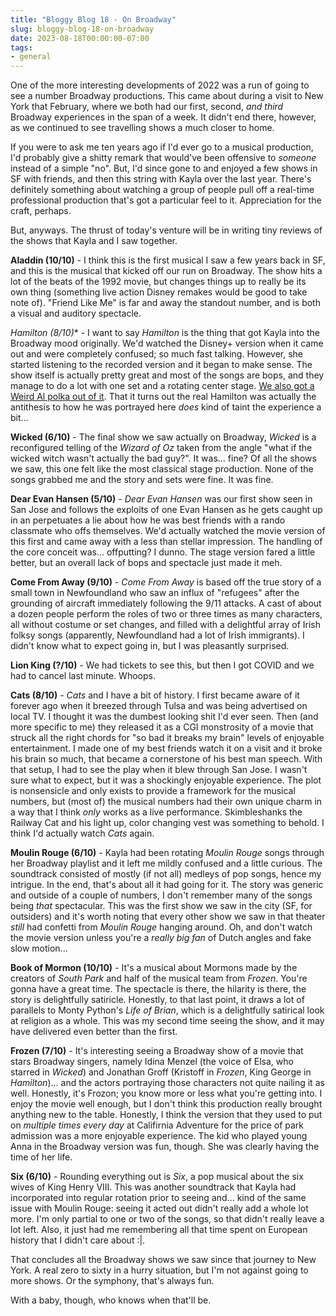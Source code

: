 ```yaml
---
title: "Bloggy Blog 18 - On Broadway"
slug: bloggy-blog-18-on-broadway
date: 2023-08-18T00:00:00-07:00
tags:
- general
---
```

One of the more interesting developments of 2022 was a run of going to see a number Broadway productions. This came about during a visit to New York that February, where we both had our first, second, _and third_ Broadway experiences in the span of a week. It didn't end there, however, as we continued to see travelling shows a much closer to home.

If you were to ask me ten years ago if I'd ever go to a musical production, I'd probably give a shitty remark that would've been offensive to _someone_ instead of a simple "no". But, I'd since gone to and enjoyed a few shows in SF with friends, and then this string with Kayla over the last year. There's definitely something about watching a group of people pull off a real-time professional production that's got a particular feel to it. Appreciation for the craft, perhaps.

But, anyways. The thrust of today's venture will be in writing tiny reviews of the shows that Kayla and I saw together.

**Aladdin (10/10)** - I think this is the first musical I saw a few years back in SF, and this is the musical that kicked off our run on Broadway. The show hits a lot of the beats of the 1992 movie, but changes things up to really be its own thing (something live action Disney remakes would be good to take note of). "Friend Like Me" is far and away the standout number, and is both a visual and auditory spectacle.

**Hamilton (8/10*)** - I want to say _Hamilton_ is the thing that got Kayla into the Broadway mood originally. We'd watched the Disney+ version when it came out and were completely confused; so much fast talking. However, she started listening to the recorded version and it began to make sense. The show itself is actually pretty great and most of the songs are bops, and they manage to do a lot with one set and a rotating center stage. [We also got a Weird Al polka out of it](https://www.youtube.com/watch?v=oNEdEDbhTQw). That it turns out the real Hamilton was actually the antithesis to how he was portrayed here _does_ kind of taint the experience a bit...

**Wicked (6/10)** - The final show we saw actually on Broadway, _Wicked_ is a reconfigured telling of the _Wizard of Oz_ taken from the angle "what if the wicked witch wasn't actually the bad guy?". It was... fine? Of all the shows we saw, this one felt like the most classical stage production. None of the songs grabbed me and the story and sets were fine. It was fine.

**Dear Evan Hansen (5/10)** - _Dear Evan Hansen_ was our first show seen in San Jose and follows the exploits of one Evan Hansen as he gets caught up in an perpetuates a lie about how he was best friends with a rando classmate who offs themselves. We'd actually watched the movie version of this first and came away with a less than stellar impression. The handling of the core conceit was... offputting? I dunno. The stage version fared a little better, but an overall lack of bops and spectacle just made it meh.

**Come From Away (9/10)** - _Come From Away_ is based off the true story of a small town in Newfoundland who saw an influx of "refugees" after the grounding of aircraft immediately following the 9/11 attacks. A cast of about a dozen people perform the roles of two or three times as many characters, all without costume or set changes, and filled with a delightful array of Irish folksy songs (apparently, Newfoundland had a lot of Irish immigrants). I didn't know what to expect going in, but I was pleasantly surprised.

**Lion King (?/10)** - We had tickets to see this, but then I got COVID and we had to cancel last minute. Whoops.

**Cats (8/10)** - _Cats_ and I have a bit of history. I first became aware of it forever ago when it breezed through Tulsa and was being advertised on local TV. I thought it was the dumbest looking shit I'd ever seen. Then (and more specific to me) they released it as a CGI monstrosity of a movie that struck all the right chords for "so bad it breaks my brain" levels of enjoyable entertainment. I made one of my best friends watch it on a visit and it broke his brain so much, that became a cornerstone of his best man speech. With that setup, I had to see the play when it blew through San Jose. I wasn't sure what to expect, but it was a shockingly enjoyable experience. The plot is nonsensicle and only exists to provide a framework for the musical numbers, but (most of) the musical numbers had their own unique charm in a way that I think _only_ works as a live performance. Skimbleshanks the Railway Cat and his light up, color changing vest was something to behold. I think I'd actually watch _Cats_ again.

**Moulin Rouge (6/10)** - Kayla had been rotating _Moulin Rouge_ songs through her Broadway playlist and it left me mildly confused and a little curious. The soundtrack consisted of mostly (if not all) medleys of pop songs, hence my intrigue. In the end, that's about all it had going for it. The story was generic and outside of a couple of numbers, I don't remember many of the songs being _that_ spectacular. This was the first show we saw in the city (SF, for outsiders) and it's worth noting that every other show we saw in that theater _still_ had confetti from _Moulin Rouge_ hanging around. Oh, and don't watch the movie version unless you're a _really big fan_ of Dutch angles and fake slow motion...

**Book of Mormon (10/10)** - It's a musical about Mormons made by the creators of _South Park_ and half of the musical team from _Frozen_. You're gonna have a great time. The spectacle is there, the hilarity is there, the story is delightfully satiricle. Honestly, to that last point, it draws a lot of parallels to Monty Python's _Life of Brian_, which is a delightfully satirical look at religion as a whole. This was my second time seeing the show, and it may have delivered even better than the first.

**Frozen (7/10)** - It's interesting seeing a Broadway show of a movie that stars Broadway singers, namely Idina Menzel (the voice of Elsa, who starred in _Wicked_) and Jonathan Groff (Kristoff in _Frozen_, King George in _Hamilton_)... and the actors portraying those characters not quite nailing it as well. Honestly, it's Frozon; you know more or less what you're getting into. I enjoy the movie well enough, but I don't think this production really brought anything new to the table. Honestly, I think the version that they used to put on _multiple times every day_ at Califirnia Adventure for the price of park admission was a more enjoyable experience. The kid who played young Anna in the Broadway version was fun, though. She was clearly having the time of her life.

**Six (6/10)** - Rounding everything out is _Six_, a pop musical about the six wives of King Henry VIII. This was another soundtrack that Kayla had incorporated into regular rotation prior to seeing and... kind of the same issue with Moulin Rouge: seeing it acted out didn't really add a whole lot more. I'm only partial to one or two of the songs, so that didn't really leave a lot left. Also, it just had me remembering all that time spent on European history that I didn't care about :|.

That concludes all the Broadway shows we saw since that journey to New York. A real zero to sixty in a hurry situation, but I'm not against going to more shows. Or the symphony, that's always fun.

With a baby, though, who knows when that'll be.
